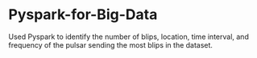 # Pyspark-for-Big-Data
Used Pyspark to identify the number of blips, location, time interval, and frequency of the pulsar sending the most blips in the dataset.
